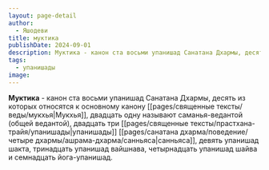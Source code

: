 ```yaml
---
layout: page-detail
author:
  - Яшодеви
title: муктика
publishDate: 2024-09-01
description: Муктика - канон ста восьми упанишад Санатана Дхармы, десять из которых относятся к основному канону Мукхья, двадцать одну называют саманья-ведантой (общей ведантой), двадцать три упанишады санньяса, девять упанишад шакта, тринадцать упанишад вайшнава, четырнадцать упанишад шайва и семнадцать йога-упанишад.
tags:
  - упанишады
image:
---
```

**Муктика** - канон ста восьми упанишад Санатана Дхармы, десять из которых относятся к основному канону [[pages/священные тексты/веды/мукхья|Мукхья]], двадцать одну называют саманья-ведантой (общей ведантой), двадцать три [[pages/священные тексты/прастхана-трайя/упанишады|упанишады]] [[pages/санатана дхарма/поведение/четыре дхармы/ашрама-дхарма/санньяса|санньяса]], девять упанишад шакта, тринадцать упанишад вайшнава, четырнадцать упанишад шайва и семнадцать йога-упанишад.

